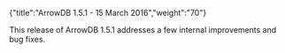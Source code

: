 {"title":"ArrowDB 1.5.1 - 15 March 2016","weight":"70"}

This release of ArrowDB 1.5.1 addresses a few internal improvements and bug fixes.
